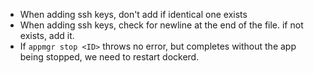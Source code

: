 * When adding ssh keys, don't add if identical one exists
* When adding ssh keys, check for newline at the end of the file. if not exists, add it.
* If `appmgr stop <ID>` throws no error, but completes without the app being stopped, we need to restart dockerd.
